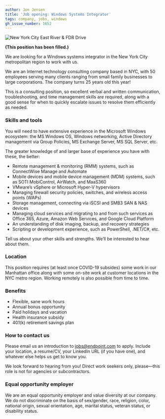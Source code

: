 ```yaml
---
author: Jon Jensen
title: 'Job opening: Windows Systems Integrator'
tags: company, jobs, windows
gh_issue_number: 1652
---
```


<img src="/blog/2020/07/23/job-windows-systems-integrator/20181204-063141-sm.jpg" alt="New York City East River &amp; FDR Drive" />

<!-- Photo by Jon Jensen -->

**(This position has been filled.)**

We are looking for a Windows systems integrator in the New York City metropolitan region to work with us.

We are an Internet technology consulting company based in NYC, with 50 employees serving many clients ranging from small family businesses to large corporations. The company turns 25 years old this year!

This is a consulting position, so excellent verbal and written communication, troubleshooting, and time management skills are required, along with a good sense for when to quickly escalate issues to resolve them efficiently as needed.

### Skills and tools

You will need to have extensive experience in the Microsoft Windows ecosystem: the MS Windows OS, Windows networking, Active Directory management via Group Policies, MS Exchange Server, MS SQL Server, etc.

The greater knowledge of and larger base of experience you have with these, the better:

* Remote management &amp; monitoring (RMM) systems, such as ConnectWise Manage and Automate
* Mobile devices and mobile device management (MDM) systems, such as SOTI MobiControl, AirWatch, and MaaS360
* VMware’s vSphere or Microsoft Hyper-V hypervisors
* Managing firewall security policies, switches, and wireless access points (WAPs)
* Storage management, connecting via iSCSI and SMB3 SAN &amp; NAS devices
* Managing cloud services and migrating to and from such services as Office 365, Azure, Amazon Web Services, and Google Cloud Platform
* An understanding of disk imaging, backup, and recovery strategies
* Scripting or development experience, such as PowerShell, .NET/C#, etc.

Tell us about your other skills and strengths. We’ll be interested to hear about them.

### Location

This position requires (at least once COVID-19 subsides) some work in our Manhattan office along with some on-site work at customer locations in the NYC metro region. Working remotely is also possible from time to time.

### Benefits

- Flexible, sane work hours
- Annual bonus opportunity
- Paid holidays and vacation
- Health insurance subsidy
- 401(k) retirement savings plan

### How to contact us

Please email us an introduction to [jobs@endpoint.com](mailto:jobs@endpoint.com) to apply. Include your location, a resume/​CV, your LinkedIn URL (if you have one), and whatever else helps us get to know you.

We look forward to hearing from you! Direct work seekers only, please—​this role is not for agencies or subcontractors.

### Equal opportunity employer

We are an equal opportunity employer and value diversity at our company. We do not discriminate on the basis of sex/​gender, race, religion, color, national origin, sexual orientation, age, marital status, veteran status, or disability status.

<script type="application/ld+json">
{
  "@context": "https://schema.org/",
  "@type": "JobPosting",
  "title": "Windows Systems Integrator",
  "description": "<p>We are looking for a Windows systems integrator in the New York City metropolitan region to work with us.</p><p>We are an Internet technology consulting company based in NYC, with 50 employees serving many clients ranging from small family businesses to large corporations. The company turns 25 years old this year!</p><p>You will need to have extensive experience in the Microsoft Windows ecosystem: the MS Windows OS, Windows networking, Active Directory management via Group Policies, MS Exchange Server, MS SQL Server, etc.</p><p>This is a consulting position, so excellent verbal and written communication, troubleshooting, and time management skills are required, along with a good sense for when to quickly escalate issues to resolve them efficiently as needed.</p><h3>Skills and tools</h3><ul><li>Remote management &amp; monitoring (RMM) systems, such as ConnectWise Manage and Automate</li><li>Mobile devices and mobile device management (MDM) systems, such as SOTI MobiControl, AirWatch, and MaaS360</li><li>VMWare’s vSphere or Microsoft Hyper-V hypervisors</li><li>Managing firewall security policies, switches, and wireless access points (WAPs)</li><li>Storage management, connecting via iSCSI and SMB3 SAN &amp; NAS devices</li><li>Managing cloud services and migrating to and from such services as Office 365, Azure, Amazon Web Services, and Google Cloud Platform</li><li>An understanding of disk imaging, backup, and recovery strategies</li><li>Scripting or development experience, such as PowerShell, .NET/C#, etc.</li></ul><p>Tell us about your other skills and strengths. We’ll be interested to hear about them.</p><h3>Location</h3><p>This position requires (at least once COVID-19 subsides) some work in our Manhattan office along with some on-site work at customer locations in the NYC metro region. Working remotely is also possible from time to time.</p><h3>Benefits</h3><ul><li>Flexible, sane work hours</li><li>Annual bonus opportunity</li><li>Paid holidays and vacation</li><li>Health insurance subsidy</li><li>401(k) retirement savings plan</li></ul><h3>How to contact us</h3><p>Please email us an introduction to <a href=\"mailto:jobs@endpoint.com\">jobs@endpoint.com</a> to apply. Include your location, a resume/​CV, your LinkedIn URL (if you have one), and whatever else helps us get to know you.</p><p>We look forward to hearing from you! Direct work seekers only, please—​this role is not for agencies or subcontractors.</p><p>We are an equal opportunity employer and value diversity at our company. We do not discriminate on the basis of sex/​gender, race, religion, color, national origin, sexual orientation, age, marital status, veteran status, or disability status.</p>",
  "identifier": {
    "@type": "PropertyValue",
    "name": "End Point Corporation",
    "value": "windows-202007"
  },
  "datePosted": "2020-07-23",
  "validThrough": "2020-08-31",
  "employmentType": "FULL_TIME",
  "hiringOrganization": {
    "@type": "Organization",
    "name": "End Point Corporation",
    "sameAs": "https://www.endpoint.com/blog/2020/07/23/job-windows-systems-integrator",
    "logo": "https://www.endpoint.com/images/favicon.ico"
  },
  "jobLocation": {
    "@type": "Place",
    "address": {
      "@type": "PostalAddress",
      "streetAddress": "215 Park Avenue South, Suite 1916",
      "addressLocality": "New York",
      "addressRegion": "NY",
      "postalCode": "10003",
      "addressCountry": "US"
    }
  },
  "applicantLocationRequirements": {
    "@type": "Country",
    "name": ["USA"]
  }
}
</script>
